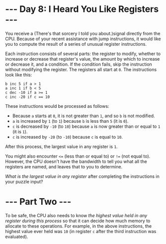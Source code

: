 ﻿# --- Day 8: I Heard You Like Registers ---

You receive a (There's that sorcery I told you about.)signal directly from the CPU. Because of your recent assistance with jump instructions, it would like you to compute the result of a series of unusual register instructions.

Each instruction consists of several parts: the register to modify, whether to increase or decrease that register's value, the amount by which to increase or decrease it, and a condition. If the condition fails, skip the instruction without modifying the register. The registers all start at ```0```. The instructions look like this:


```
b inc 5 if a > 1
a inc 1 if b < 5
c dec -10 if a >= 1
c inc -20 if c == 10
```


These instructions would be processed as follows:


* Because ```a``` starts at ```0```, it is not greater than ```1```, and so ```b``` is not modified.
* ```a``` is increased by ```1``` (to ```1```) because ```b``` is less than ```5``` (it is ```0```).
* ```c``` is decreased by ```-10``` (to ```10```) because ```a``` is now greater than or equal to ```1``` (it is ```1```).
* ```c``` is increased by ```-20``` (to ```-10```) because ```c``` is equal to ```10```.


After this process, the largest value in any register is ```1```.

You might also encounter ```<=``` (less than or equal to) or ```!=``` (not equal to). However, the CPU doesn't have the bandwidth to tell you what all the registers are named, and leaves that to you to determine.

*What is the largest value in any register* after completing the instructions in your puzzle input?

# --- Part Two ---

To be safe, the CPU also needs to know *the highest value held in any register during this process* so that it can decide how much memory to allocate to these operations. For example, in the above instructions, the highest value ever held was ```10``` (in register ```c``` after the third instruction was evaluated).